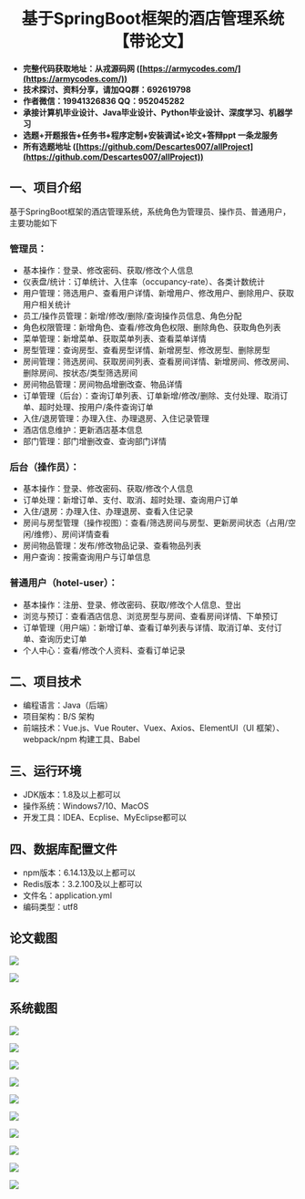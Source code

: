 ﻿<h1 align="center">基于SpringBoot框架的酒店管理系统【带论文】</h1></p>

- <b>完整代码获取地址：从戎源码网 ([https://armycodes.com/](https://armycodes.com/))</b>
- <b>技术探讨、资料分享，请加QQ群：692619798</b>
- <b>作者微信：19941326836  QQ：952045282</b>
- <b>承接计算机毕业设计、Java毕业设计、Python毕业设计、深度学习、机器学习</b>
- <b>选题+开题报告+任务书+程序定制+安装调试+论文+答辩ppt 一条龙服务</b>
- <b>所有选题地址 ([https://github.com/Descartes007/allProject](https://github.com/Descartes007/allProject)) </b>

## 一、项目介绍

基于SpringBoot框架的酒店管理系统，系统角色为管理员、操作员、普通用户，主要功能如下
### 管理员：
- 基本操作：登录、修改密码、获取/修改个人信息
- 仪表盘/统计：订单统计、入住率（occupancy-rate）、各类计数统计
- 用户管理：筛选用户、查看用户详情、新增用户、修改用户、删除用户、获取用户相关统计
- 员工/操作员管理：新增/修改/删除/查询操作员信息、角色分配
- 角色权限管理：新增角色、查看/修改角色权限、删除角色、获取角色列表
- 菜单管理：新增菜单、获取菜单列表、查看菜单详情
- 房型管理：查询房型、查看房型详情、新增房型、修改房型、删除房型
- 房间管理：筛选房间、获取房间列表、查看房间详情、新增房间、修改房间、删除房间、按状态/类型筛选房间
- 房间物品管理：房间物品增删改查、物品详情
- 订单管理（后台）：查询订单列表、订单新增/修改/删除、支付处理、取消订单、超时处理、按用户/条件查询订单
- 入住/退房管理：办理入住、办理退房、入住记录管理
- 酒店信息维护：更新酒店基本信息
- 部门管理：部门增删改查、查询部门详情
### 后台（操作员）：
- 基本操作：登录、修改密码、获取/修改个人信息
- 订单处理：新增订单、支付、取消、超时处理、查询用户订单
- 入住/退房：办理入住、办理退房、查看入住记录
- 房间与房型管理（操作视图）：查看/筛选房间与房型、更新房间状态（占用/空闲/维修）、房间详情查看
- 房间物品管理：发布/修改物品记录、查看物品列表
- 用户查询：按需查询用户与订单信息
### 普通用户（hotel-user）：
- 基本操作：注册、登录、修改密码、获取/修改个人信息、登出
- 浏览与预订：查看酒店信息、浏览房型与房间、查看房间详情、下单预订
- 订单管理（用户端）：新增订单、查看订单列表与详情、取消订单、支付订单、查询历史订单
- 个人中心：查看/修改个人资料、查看订单记录

## 二、项目技术

- 编程语言：Java（后端）
- 项目架构：B/S 架构
- 前端技术：Vue.js、Vue Router、Vuex、Axios、ElementUI（UI 框架）、webpack/npm 构建工具、Babel


## 三、运行环境

- JDK版本：1.8及以上都可以
- 操作系统：Windows7/10、MacOS
- 开发工具：IDEA、Ecplise、MyEclipse都可以

## 四、数据库配置文件

- npm版本：6.14.13及以上都可以
- Redis版本：3.2.100及以上都可以
- 文件名：application.yml
- 编码类型：utf8

## 论文截图

![](screenshot/1.png)

![](screenshot/2.png)

## 系统截图

![](screenshot/3.png)

![](screenshot/4.png)

![](screenshot/5.png)

![](screenshot/6.png)

![](screenshot/7.png)

![](screenshot/8.png)

![](screenshot/9.png)

![](screenshot/10.png)

![](screenshot/11.png)

![](screenshot/12.png)

